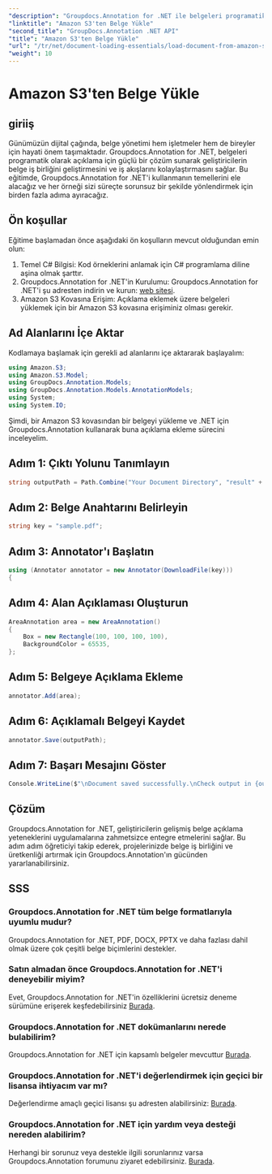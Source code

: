 ```yaml
---
"description": "Groupdocs.Annotation for .NET ile belgeleri programatik olarak nasıl ek açıklama ekleyeceğinizi öğrenin. Sorunsuz entegrasyon için adım adım eğitim."
"linktitle": "Amazon S3'ten Belge Yükle"
"second_title": "GroupDocs.Annotation .NET API"
"title": "Amazon S3'ten Belge Yükle"
"url": "/tr/net/document-loading-essentials/load-document-from-amazon-s3/"
"weight": 10
---
```


# Amazon S3'ten Belge Yükle

## giriiş
Günümüzün dijital çağında, belge yönetimi hem işletmeler hem de bireyler için hayati önem taşımaktadır. Groupdocs.Annotation for .NET, belgeleri programatik olarak açıklama için güçlü bir çözüm sunarak geliştiricilerin belge iş birliğini geliştirmesini ve iş akışlarını kolaylaştırmasını sağlar. Bu eğitimde, Groupdocs.Annotation for .NET'i kullanmanın temellerini ele alacağız ve her örneği sizi süreçte sorunsuz bir şekilde yönlendirmek için birden fazla adıma ayıracağız.
## Ön koşullar
Eğitime başlamadan önce aşağıdaki ön koşulların mevcut olduğundan emin olun:
1. Temel C# Bilgisi: Kod örneklerini anlamak için C# programlama diline aşina olmak şarttır.
2. Groupdocs.Annotation for .NET'in Kurulumu: Groupdocs.Annotation for .NET'i şu adresten indirin ve kurun: [web sitesi](https://releases.groupdocs.com/annotation/net/).
3. Amazon S3 Kovasına Erişim: Açıklama eklemek üzere belgeleri yüklemek için bir Amazon S3 kovasına erişiminiz olması gerekir.

## Ad Alanlarını İçe Aktar
Kodlamaya başlamak için gerekli ad alanlarını içe aktararak başlayalım:

```csharp
using Amazon.S3;
using Amazon.S3.Model;
using GroupDocs.Annotation.Models;
using GroupDocs.Annotation.Models.AnnotationModels;
using System;
using System.IO;
```


Şimdi, bir Amazon S3 kovasından bir belgeyi yükleme ve .NET için Groupdocs.Annotation kullanarak buna açıklama ekleme sürecini inceleyelim.
## Adım 1: Çıktı Yolunu Tanımlayın
```csharp
string outputPath = Path.Combine("Your Document Directory", "result" + Path.GetExtension("input.pdf"));
```
## Adım 2: Belge Anahtarını Belirleyin
```csharp
string key = "sample.pdf";
```
## Adım 3: Annotator'ı Başlatın
```csharp
using (Annotator annotator = new Annotator(DownloadFile(key)))
{
```
## Adım 4: Alan Açıklaması Oluşturun
```csharp
AreaAnnotation area = new AreaAnnotation()
{
    Box = new Rectangle(100, 100, 100, 100),
    BackgroundColor = 65535,
};
```
## Adım 5: Belgeye Açıklama Ekleme
```csharp
annotator.Add(area);
```
## Adım 6: Açıklamalı Belgeyi Kaydet
```csharp
annotator.Save(outputPath);
```
## Adım 7: Başarı Mesajını Göster
```csharp
Console.WriteLine($"\nDocument saved successfully.\nCheck output in {outputPath}.");
```

## Çözüm
Groupdocs.Annotation for .NET, geliştiricilerin gelişmiş belge açıklama yeteneklerini uygulamalarına zahmetsizce entegre etmelerini sağlar. Bu adım adım öğreticiyi takip ederek, projelerinizde belge iş birliğini ve üretkenliği artırmak için Groupdocs.Annotation'ın gücünden yararlanabilirsiniz.
## SSS
### Groupdocs.Annotation for .NET tüm belge formatlarıyla uyumlu mudur?
Groupdocs.Annotation for .NET, PDF, DOCX, PPTX ve daha fazlası dahil olmak üzere çok çeşitli belge biçimlerini destekler.
### Satın almadan önce Groupdocs.Annotation for .NET'i deneyebilir miyim?
Evet, Groupdocs.Annotation for .NET'in özelliklerini ücretsiz deneme sürümüne erişerek keşfedebilirsiniz [Burada](https://releases.groupdocs.com/).
### Groupdocs.Annotation for .NET dokümanlarını nerede bulabilirim?
Groupdocs.Annotation for .NET için kapsamlı belgeler mevcuttur [Burada](https://tutorials.groupdocs.com/annotation/net/).
### Groupdocs.Annotation for .NET'i değerlendirmek için geçici bir lisansa ihtiyacım var mı?
Değerlendirme amaçlı geçici lisansı şu adresten alabilirsiniz: [Burada](https://purchase.groupdocs.com/temporary-license/).
### Groupdocs.Annotation for .NET için yardım veya desteği nereden alabilirim?
Herhangi bir sorunuz veya destekle ilgili sorunlarınız varsa Groupdocs.Annotation forumunu ziyaret edebilirsiniz. [Burada](https://forum.groupdocs.com/c/annotation/10).